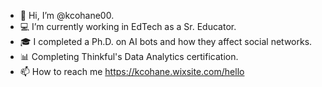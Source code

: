 - 👋 Hi, I’m @kcohane00.
- 💻 I’m currently working in EdTech as a Sr. Educator.
- 🎓 I completed a Ph.D. on AI bots and how they affect social networks.
- 📊 Completing Thinkful's Data Analytics certification. 
- 📫 How to reach me https://kcohane.wixsite.com/hello

<!---
kcohane00/kcohane00 is a ✨ special ✨ repository because its `README.md` (this file) appears on your GitHub profile.
You can click the Preview link to take a look at your changes.
--->
